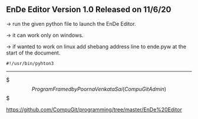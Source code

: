 EnDe Editor Version 1.0 Released on 11/6/20
-------------------------------------------

-> run the given python file to launch the EnDe Editor.

-> it can work only on windows.

-> if wanted to work on linux add shebang address line
   to ende.pyw at the start of the document.

   	#!/usr/bin/pyhton3

-------------------------------------------

$$$ Program Framed by Poorna Venkata Sai (CompuGit Admin) $$$

https://github.com/CompuGit/programming/tree/master/EnDe%20Editor
